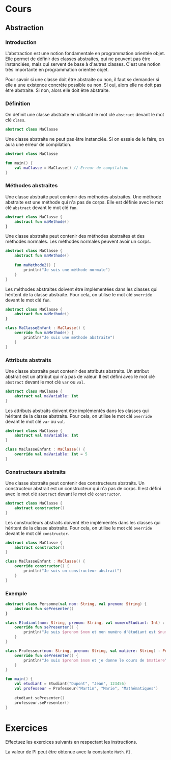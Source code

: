 # Cours

## Abstraction

### Introduction

L'abstraction est une notion fondamentale en programmation orientée objet. Elle permet de définir des classes abstraites, qui ne peuvent pas être instanciées, mais qui servent de base à d'autres classes. C'est une notion très importante en programmation orientée objet.

Pour savoir si une classe doit être abstraite ou non, il faut se demander si elle a une existence concrète possible ou non. Si oui, alors elle ne doit pas être abstraite. Si non, alors elle doit être abstraite.

### Définition

On définit une classe abstraite en utilisant le mot clé `abstract` devant le mot clé `class`. 

```kotlin
abstract class MaClasse
```

Une classe abstraite ne peut pas être instanciée. Si on essaie de le faire, on aura une erreur de compilation.

```kotlin
abstract class MaClasse

fun main() {
    val maClasse = MaClasse() // Erreur de compilation
}
```

### Méthodes abstraites

Une classe abstraite peut contenir des méthodes abstraites. Une méthode abstraite est une méthode qui n'a pas de corps. Elle est définie avec le mot clé `abstract` devant le mot clé `fun`.

```kotlin
abstract class MaClasse {
    abstract fun maMethode()
}
```

Une classe abstraite peut contenir des méthodes abstraites et des méthodes normales. Les méthodes normales peuvent avoir un corps.

```kotlin
abstract class MaClasse {
    abstract fun maMethode()
    
    fun maMethode2() {
        println("Je suis une méthode normale")
    }
}
```

Les méthodes abstraites doivent être implémentées dans les classes qui héritent de la classe abstraite. Pour cela, on utilise le mot clé `override` devant le mot clé `fun`.

```kotlin
abstract class MaClasse {
    abstract fun maMethode()
}

class MaClasseEnfant : MaClasse() {
    override fun maMethode() {
        println("Je suis une méthode abstraite")
    }
}
```

### Attributs abstraits

Une classe abstraite peut contenir des attributs abstraits. Un attribut abstrait est un attribut qui n'a pas de valeur. Il est défini avec le mot clé `abstract` devant le mot clé `var` ou `val`.

```kotlin
abstract class MaClasse {
    abstract val maVariable: Int
}
```

Les attributs abstraits doivent être implémentés dans les classes qui héritent de la classe abstraite. Pour cela, on utilise le mot clé `override` devant le mot clé `var` ou `val`.

```kotlin
abstract class MaClasse {
    abstract val maVariable: Int
}

class MaClasseEnfant : MaClasse() {
    override val maVariable: Int = 5
}
```

### Constructeurs abstraits

Une classe abstraite peut contenir des constructeurs abstraits. Un constructeur abstrait est un constructeur qui n'a pas de corps. Il est défini avec le mot clé `abstract` devant le mot clé `constructor`.

```kotlin
abstract class MaClasse {
    abstract constructor()
}
```

Les constructeurs abstraits doivent être implémentés dans les classes qui héritent de la classe abstraite. Pour cela, on utilise le mot clé `override` devant le mot clé `constructor`.

```kotlin
abstract class MaClasse {
    abstract constructor()
}

class MaClasseEnfant : MaClasse() {
    override constructor() {
        println("Je suis un constructeur abstrait")
    }
}
```

### Exemple

```kotlin
abstract class Personne(val nom: String, val prenom: String) {
    abstract fun sePresenter()
}

class Etudiant(nom: String, prenom: String, val numeroEtudiant: Int) : Personne(nom, prenom) {
    override fun sePresenter() {
        println("Je suis $prenom $nom et mon numéro d'étudiant est $numeroEtudiant")
    }
}

class Professeur(nom: String, prenom: String, val matiere: String) : Personne(nom, prenom) {
    override fun sePresenter() {
        println("Je suis $prenom $nom et je donne le cours de $matiere")
    }
}

fun main() {
    val etudiant = Etudiant("Dupont", "Jean", 123456)
    val professeur = Professeur("Martin", "Marie", "Mathématiques")
    
    etudiant.sePresenter()
    professeur.sePresenter()
}
```

# Exercices

Effectuez les exercices suivants en respectant les instructions.

<div class="hint">
    La valeur de PI peut être obtenue avec la constante <code>Math.PI</code>.
</div>